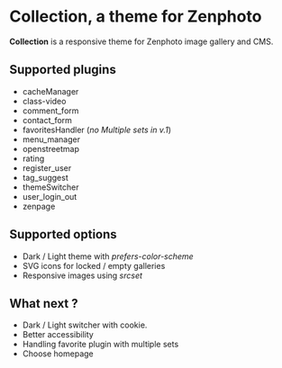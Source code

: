 # Collection, a theme for Zenphoto
**Collection** is a responsive theme for Zenphoto image gallery and CMS. 

## Supported plugins
* cacheManager
* class-video
* comment_form
* contact_form
* favoritesHandler (*no Multiple sets in v.1*)
* menu_manager
* openstreetmap
* rating
* register_user
* tag_suggest
* themeSwitcher
* user_login_out
* zenpage

## Supported options
* Dark / Light theme with *prefers-color-scheme*
* SVG icons for locked / empty galleries
* Responsive images using *srcset*

## What next ?
* Dark / Light switcher with cookie.
* Better accessibility
* Handling favorite plugin with multiple sets
* Choose homepage